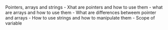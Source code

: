 Pointers, arrays and strings
	- Xhat are pointers and how to use them
	- what are arrays and how to use them
	- What are differences betweem pointer and arrays
	- How to use strings and how to manipulate them
	- Scope of variable
